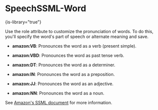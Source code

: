 # SpeechSSML-Word

{is-library="true"}

<snippet id="SpeechSSML-Word_snippet">



Use the role attribute to customize the pronunciation of words. To do this, you'll specify the word's part of speech or alternate meaning and save.

* **amazon:VB**: Pronounces the word as a verb (present simple).

* **amazon:VBD**: Pronounces the word as past tense verb.

* **amazon:DT**: Pronounces the word as a determiner.

* **amazon:IN**: Pronounces the word as a preposition.

* **amazon:JJ**: Pronounces the word as an adjective.

* **amazon:NN**: Pronounces the word as a noun.

See [Amazon's SSML document](https://docs.aws.amazon.com/polly/latest/dg/supportedtags.html#w-tag) for more information.


</snippet>